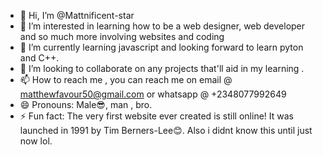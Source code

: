 - 👋 Hi, I’m @Mattnificent-star
- 👀 I’m interested in learning how to be a web designer, web developer and so much more involving websites and coding
- 🌱 I’m currently learning javascript and looking forward to learn pyton and C++.
- 💞️ I’m looking to collaborate on any projects that'll aid in my learning . 
- 📫 How to reach me , you can reach me on email @ matthewfavour50@gmail.com or whatsapp @ +2348077992649
- 😄 Pronouns: Male😎, man , bro. 
- ⚡ Fun fact: The very first website ever created is still online! It was launched in 1991 by Tim Berners-Lee😊. Also i didnt know this until just now lol. 

<!---
Mattnificent-star/Mattnificent-star is a ✨ special ✨ repository because its `README.md` (this file) appears on your GitHub profile.
You can click the Preview link to take a look at your changes.
--->
